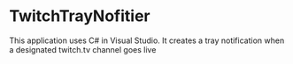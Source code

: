 # TwitchTrayNofitier
This application uses C# in Visual Studio. It creates a tray notification when a designated twitch.tv channel goes live
